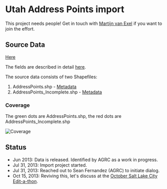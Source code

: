 # Utah Address Points import #

This project needs people! Get in touch with [Martijn van Exel](http://about.me/mvexel) if you want to join the effort. 

## Source Data ##

[Here](http://gis.utah.gov/data/address-data/)

The fields are described in detail [here](https://docs.google.com/document/d/1eTgknNbA0UNXnyMDR5q9gFAm0-XtNYQpLLYPSZtCLTU/edit).

The source data consists of two Shapefiles:

1. AddressPoints.shp - [Metadata](https://github.com/osmlab/utahaddresses/wiki/AddressPoints-Metadata)
2. AddressPoints_Incomplete.shp - [Metadata](https://github.com/osmlab/utahaddresses/wiki/AddressPoints_Incomplete-Metadata)

### Coverage ###

The green dots are AddressPoints.shp, the red dots are AddressPoints_Incomplete.shp

![Coverage](https://raw.github.com/osmlab/utahaddresses/master/img/coverage.png)

## Status ##

* Jun 2013: Data is released. Identified by AGRC as a work in progress.
* Jul 31, 2013: Import project started.
* Jul 31, 2013: Reached out to Sean Fernandez (AGRC) to initiate dialog.
* Oct 15, 2013: Reviving this, let's discuss at the [October Salt Lake City Edit-a-thon](http://www.meetup.com/osmutah/events/140093632/).
